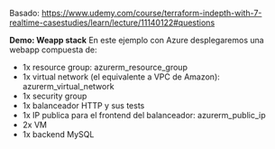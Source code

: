 Basado: https://www.udemy.com/course/terraform-indepth-with-7-realtime-casestudies/learn/lecture/11140122#questions

**Demo: Weapp stack**
En este ejemplo con Azure desplegaremos una webapp compuesta de:
- 1x resource group: azurerm_resource_group
- 1x virtual network (el equivalente a VPC de Amazon): azurerm_virtual_network
- 1x security group
- 1x balanceador HTTP y sus tests
- 1x IP publica para el frontend del balanceador: azurerm_public_ip
- 2x VM
- 1x backend MySQL
